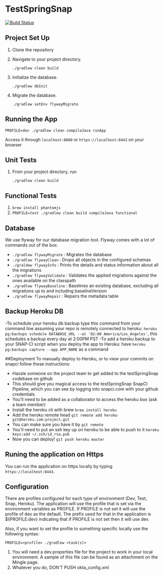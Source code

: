 # TestSpringSnap

[![Build Status](https://snap-ci.com/snap-ci/docs.snap-ci.com/branch/master/build_image)](https://snap-ci.com/sebradloff/testSpringSnap/branch/master)

## Project Set Up
1. Clone the repository
2. Navigate to your project directory.

    ```
    ./gradlew clean build
    ```

3. Initialize the database.

    ```
    ./gradlew dbInit
    ```

4. Migrate the database.

    ```
    ./gradlew setEnv flywayMigrate
    ```

## Running the App

    PROFILE=dev ./gradlew clean compileJava runApp

Access it through `localhost:8080` or `https://localhost:8443` on your browser

## Unit Tests
1. From your project directory, run

    ```
    ./gradlew clean build
    ```

## Functional Tests
1. `brew install phantomjs`
2. `PROFILE=test ./gradlew clean build compileJava functional`

## Database
We use flyway for our database migration tool. Flyway comes with a lot of commands out of the box.
- `./gradlew flywayMigrate` : Migrates the database
- `./gradlew flywayClean` : Drops all objects in the configured schemas
- `./graldew flywayInfo` : Prints the details and status information about all the migrations
- `./gradlew flywayValidate` :	Validates the applied migrations against the ones available on the classpath
- `./gradlew flywayBaseline` :	Baselines an existing database, excluding all migrations up to and including baselineVersion
- `./gradlew flywayRepair` :	Repairs the metadata table


## Backup Heroku DB
-To schedule your heroku db backup type this command from your command line assuming your repo is remotely connected to heroku: `heroku pg:backups schedule DATABASE_URL --at '02:00 America/Los_Angeles'`, this schedules a backup every day at 2:00PM PST
-To add a heroku backup to your SNAP-CI script when you deploy the app to Heroku: have `heroku pg:backups capture --app APP_NAME` as a command

##Deployment
To manually deploy to Heroku, or to view your commits on snapci follow these instructions:
- Hassle someone on the project team to get added to the testSpringSnap codebase on github
- This should give you magical access to the testSpringSnap SnapCI Pipeline, which you can see by logging into snapci.com with your github credentials
- You'll need to be added as a collaborator to access the heroku box (ask a team member)
- Install the heroku cli with brew `brew install heroku`
- Add the heroku remote head `git remote add heroku git@heroku.com:project.git`
- You can make sure you have it by `git remote`
- You'll need to put an ssh key up on heroku to be able to push to it `heroku keys:add ~/.ssh/id_rsa.pub`
- Now you can deploy! `git push heroku master`

## Runing the application on Https
You can run the application on https locally by typing `https://localhost:8443`.

## Configuration 
There are profiles configured for each type of environment (Dev, Test, Snap, Heroku). The application will use the 
profile that is set via the environment variables as PROFILE. If PROFILE is not set it will use the profile of dev as 
the default. The prefix used for that in the application is ${PROFILE:dev} indicating that if PROFILE is not set then it
will use dev.

Also, if you want to set the profile to something specific locally use the following syntax:

    PROFILE=<profile> ./gradlew <task(s)>
    
1. You will need a dev.properties file for the project to work in your local environment. A sample of this file can be found as an attachment on the Mingle page. 
2. Whatever you do, DON'T PUSH okta_config.xml
